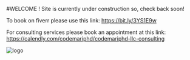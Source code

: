 #WELCOME ! Site is currently under construction so, check back soon!

To book on fiverr please use this link: https://bit.ly/3YS1E9w

For consulting services please book an appointment at this link: https://calendly.com/codemariphd/codemariphd-llc-consulting

![logo](https://user-images.githubusercontent.com/22038626/210106801-2ab314e3-1df3-47db-a88c-75579695cc8d.jpg)
